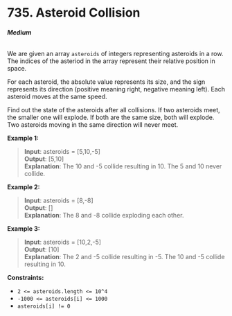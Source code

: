 # 735. Asteroid Collision
###### **Medium**

We are given an array `asteroids` of integers representing asteroids in a row. The indices of the asteriod in the array represent their relative position in space.

For each asteroid, the absolute value represents its size, and the sign represents its direction (positive meaning right, negative meaning left). Each asteroid moves at the same speed.

Find out the state of the asteroids after all collisions. If two asteroids meet, the smaller one will explode. If both are the same size, both will explode. Two asteroids moving in the same direction will never meet.
 

**Example 1:**

> **Input**: asteroids = [5,10,-5]  
**Output**: [5,10]  
**Explanation**: The 10 and -5 collide resulting in 10. The 5 and 10 never collide.    

**Example 2:**

> **Input**: asteroids = [8,-8]  
**Output**: []  
**Explanation**: The 8 and -8 collide exploding each other.  

**Example 3:**

> **Input**: asteroids = [10,2,-5]  
**Output**: [10]  
**Explanation**: The 2 and -5 collide resulting in -5. The 10 and -5 collide resulting in 10.  
 

**Constraints:**

- `2 <= asteroids.length <= 10^4`
- `-1000 <= asteroids[i] <= 1000`
- `asteroids[i] != 0`
